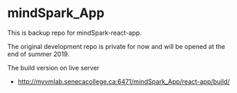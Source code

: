 # mindSpark_App

This is backup repo for mindSpark-react-app. 

The original development repo is private for now and will be opened at the end of summer 2019.

The build version on live server
* http://myvmlab.senecacollege.ca:6471/mindSpark_App/react-app/build/
